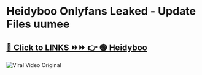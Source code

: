 
 # Heidyboo Onlyfans Leaked - Update Files uumee

## <h2><a href="https://clipsfans.com/Heidyboo&ref=git">🔗 Click to LINKS ⏩⏩ 👉 🟢 Heidyboo </a></h2>

<a href="https://clipsfans.com/Heidyboo&ref=git" rel="nofollow" data-target="animated-image.originalLink"><img src="https://i.ibb.co.com/xMMVF88/686577567.gif" alt="Viral Video Original" style="max-width: 100%; display: inline-block;" data-target="animated-image.originalImage"></a>

